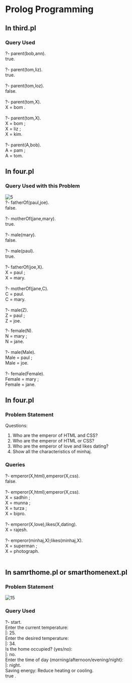 # Prolog Programming<br>
## In third.pl<br>
### Query Used<br>
?- parent(bob,ann).<br>
true.<br>
<br>
?- parent(tom,liz).<br>
true.<br>
<br>
?- parent(tom,loz).<br>
false.<br>
<br>
?- parent(tom,X).<br>
X = bom .<br>
<br>
?- parent(tom,X).<br>
X = bom ;<br>
X = liz ;<br>
X = kim.<br>
<br>
?- parent(A,bob).<br>
A = pam ;<br>
A = tom.<br>
## In four.pl<br>
### Query Used with this Problem<br>
![5](https://github.com/user-attachments/assets/87d9cea3-5978-438f-b13e-030733ba1737) <br>
?- fatherOf(paul,joe).<br>
false.<br>
<br>
?- motherOf(jane,mary).<br>
true.<br>
<br>
?- male(mary).<br>
false.<br>
<br>
?- male(paul).<br>
true.<br>
<br>
?- fatherOf(joe,X).<br>
X = paul ;<br>
X = mary.<br>
<br>
?- motherOf(jane,C).<br>
C = paul. <br>
C = mary.<br>
<br>
?- male(Z). <br>
Z = paul ; <br>
Z = joe. <br>

?- female(N).  <br>
N = mary ; <br>
N = jane.<br>
<br>
?- male(Male).<br>
Male = paul ;<br>
Male = joe.<br>
<br>
?- female(Female).<br>
Female = mary ;<br>
Female = jane.<br>

## In four.pl<br>
### Problem Statement<br>
Questions:<br>
1. Who are the emperor of HTML and CSS?<br>
2. Who are the emperor of HTML or CSS?<br>
3. Who are the emperor of love and likes dating?<br>
4. Show all the characteristics of minhaj.<br>
### Queries<br>
?- emperor(X,html),emperor(X,css).<br>
false.<br>
<br>
?- emperor(X,html);emperor(X,css).<br>
X = sadhin ;<br>
X = munna ;<br>
X = turza ;<br>
X = bipro.<br>
<br>
?- emperor(X,love),likes(X,dating).<br>
X = rajesh.<br>
<br>
?- emperor(minhaj,X);likes(minhaj,X).<br>
X = superman ;<br>
X = photograph.<br>
<br>
## In samrthome.pl or smarthomenext.pl<br>
### Problem Statement<br>
![15](https://github.com/user-attachments/assets/4237c24d-7687-47aa-8af4-c481a423d495)
 <br>
 ### Query Used<br>
 ?- start.  <br>
Enter the current temperature:  <br>
|: 25. <br>
Enter the desired temperature: <br>
|: 34. <br>
Is the home occupied? (yes/no): <br>
|: no. <br>
Enter the time of day (morning/afternoon/evening/night): <br>
|: night. <br>
Saving energy: Reduce heating or cooling. <br>
true . <br>
